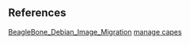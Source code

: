## References
[BeagleBone_Debian_Image_Migration](https://elinux.org/Beagleboard:BeagleBone_Debian_Image_Migration)
[manage capes](http://www.raspberry-pi-geek.de/Magazin/2015/01/BeagleBone-Black-Capes-verwalten/(offset)/2)
